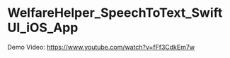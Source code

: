 # WelfareHelper_SpeechToText_SwiftUI_iOS_App

Demo Video: https://www.youtube.com/watch?v=fFf3CdkEm7w
